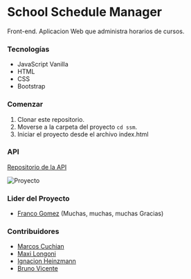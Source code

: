# School Schedule Manager #

Front-end. Aplicacion Web que administra horarios de cursos.

### Tecnologías
- JavaScript Vanilla
- HTML
- CSS
- Bootstrap

### Comenzar
1. Clonar este repositorio.
2. Moverse a la carpeta del proyecto `cd ssm`.
3. Iniciar el proyecto desde el archivo index.html

### API

[Repositorio de la API](https://github.com/brdionel/ssm-api)

![Proyecto]("..\Ma7XrwuPlJ")

### Lider del Proyecto
- [Franco Gomez](https://github.com/FrancoCab10) (Muchas, muchas, muchas Gracias)
### Contribuidores
- [Marcos Cuchian](https://github.com/marcoscuchian)
- [Maxi Longoni](https://github.com/Maxz3710)
- [Ignacion Heinzmann](https://github.com/ignaHeinz)
- [Bruno Vicente](https://github.com/brdionel)
